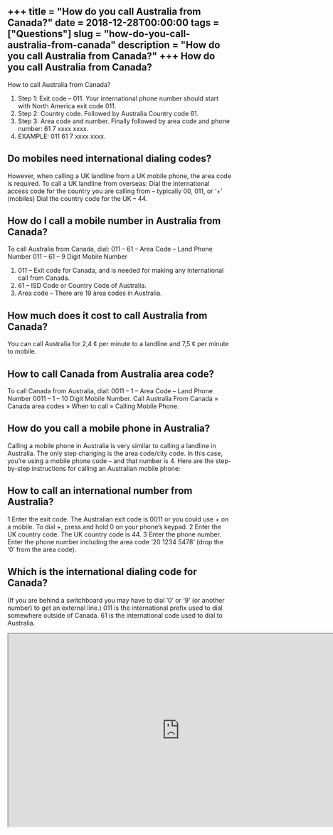+++
title = "How do you call Australia from Canada?"
date = 2018-12-28T00:00:00
tags = ["Questions"]
slug = "how-do-you-call-australia-from-canada"
description = "How do you call Australia from Canada?"
+++
How do you call Australia from Canada?
--------------------------------------

How to call Australia from Canada?

1. Step 1: Exit code – 011. Your international phone number should start with North America exit code 011.
2. Step 2: Country code. Followed by Australia Country code 61.
3. Step 3: Area code and number. Finally followed by area code and phone number: 61 7 xxxx xxxx.
4. EXAMPLE: 011 61 7 xxxx xxxx.

Do mobiles need international dialing codes?
--------------------------------------------

However, when calling a UK landline from a UK mobile phone, the area code is required. To call a UK landline from overseas: Dial the international access code for the country you are calling from – typically 00, 011, or ‘+’ (mobiles) Dial the country code for the UK – 44.

How do I call a mobile number in Australia from Canada?
-------------------------------------------------------

To call Australia from Canada, dial: 011 – 61 – Area Code – Land Phone Number 011 – 61 – 9 Digit Mobile Number

1. 011 – Exit code for Canada, and is needed for making any international call from Canada.
2. 61 – ISD Code or Country Code of Australia.
3. Area code – There are 19 area codes in Australia.

How much does it cost to call Australia from Canada?
----------------------------------------------------

You can call Australia for 2,4 ¢ per minute to a landline and 7,5 ¢ per minute to mobile.

How to call Canada from Australia area code?
--------------------------------------------

To call Canada from Australia, dial: 0011 – 1 – Area Code – Land Phone Number 0011 – 1 – 10 Digit Mobile Number. Call Australia From Canada » Canada area codes » When to call » Calling Mobile Phone.

How do you call a mobile phone in Australia?
--------------------------------------------

Calling a mobile phone in Australia is very similar to calling a landline in Australia. The only step changing is the area code/city code. In this case, you’re using a mobile phone code – and that number is 4. Here are the step-by-step instructions for calling an Australian mobile phone:

How to call an international number from Australia?
---------------------------------------------------

1 Enter the exit code. The Australian exit code is 0011 or you could use + on a mobile. To dial +, press and hold 0 on your phone’s keypad. 2 Enter the UK country code. The UK country code is 44. 3 Enter the phone number. Enter the phone number including the area code ‘20 1234 5478’ (drop the ‘0’ from the area code).

Which is the international dialing code for Canada?
---------------------------------------------------

(If you are behind a switchboard you may have to dial ‘0’ or ‘9’ (or another number) to get an external line.) 011 is the international prefix used to dial somewhere outside of Canada. 61 is the international code used to dial to Australia.

<iframe allow="accelerometer; autoplay; clipboard-write; encrypted-media; gyroscope; picture-in-picture" allowfullscreen="" class="__youtube_prefs__  epyt-is-override  no-lazyload" data-no-lazy="1" data-origheight="433" data-origwidth="770" data-skipgform_ajax_framebjll="" height="433" id="_ytid_32192" loading="lazy" src="https://www.youtube.com/embed/du-FYF6IF9E?enablejsapi=1&autoplay=0&cc_load_policy=0&cc_lang_pref=&iv_load_policy=1&loop=0&modestbranding=0&rel=1&fs=1&playsinline=0&autohide=2&theme=dark&color=red&controls=1&" title="YouTube player" width="770"></iframe>